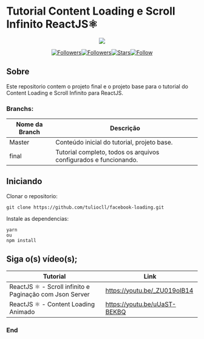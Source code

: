 # Tutorial Content Loading e Scroll Infinito ReactJS⚛️

<div align="center">

![](https://1.bp.blogspot.com/-pQgIZKCR_20/Xo57OAD7mYI/AAAAAAABARg/H1DwmPkBe2sKZJ9VhbwJgV8KCveWfpO8QCLcBGAsYHQ/s320/capa.png)

</div>

<div align="center">

[![Followers](https://img.shields.io/badge/Youtube-Inscreva--se-red)](http://youtube.com/tuliocalil)[![Followers](https://img.shields.io/github/followers/tuliocll?style=social)](https://github.com/tuliocll)[![Stars](https://img.shields.io/github/stars/tuliocll/sagres-bot?style=social)](#)[![Follow](https://img.shields.io/twitter/follow/tuliocalil?style=social)](https://twitter.com/BotSagres)

</div>

## Sobre

Este repositorio contem o projeto final e o projeto base para o tutorial do Content Loading e Scroll Infinito para ReactJS.

### Branchs:

Nome da Branch  | Descrição
------------- | -------------
Master  | Conteúdo inicial do tutorial, projeto base.
final  | Tutorial completo, todos os arquivos configurados e funcionando.



## Iniciando

Clonar o repositorio:

```
git clone https://github.com/tuliocll/facebook-loading.git
```

Instale as dependencias:

```
yarn
ou
npm install
```

## Siga o(s) vídeo(s);

Tutorial  | Link
------------- | -------------
ReactJS ⚛️ - Scroll infinito e Paginação com Json Server  | https://youtu.be/_ZU019oIB14
ReactJS ⚛️ - Content Loading Animado  | https://youtu.be/uUaST-BEKBQ



### End
